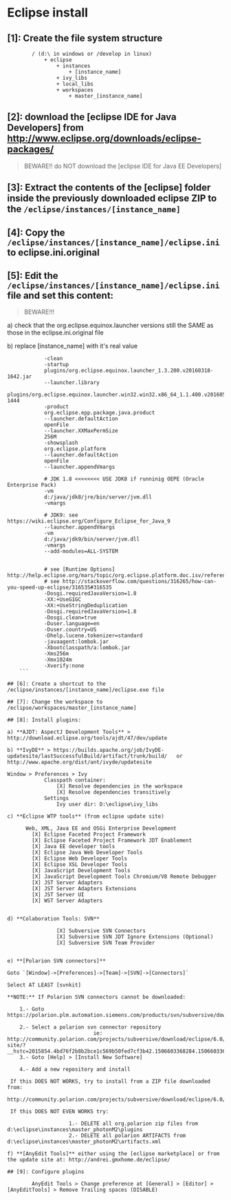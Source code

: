 Eclipse install
===============
## [1]: Create the file system structure
```
		/ (d:\ in windows or /develop in linux)
			+ eclipse
				+ instances
					+ [instance_name]
				+ ivy_libs
				+ local_libs
				+ workspaces
					+ master_[instance_name]
```

## [2]: download the [eclipse IDE for Java Developers] from http://www.eclipse.org/downloads/eclipse-packages/

> BEWARE!! do NOT download the [eclipse IDE for Java EE Developers]

## [3]: Extract the contents of the [eclipse] folder inside the previously downloaded eclipse ZIP to the `/eclipse/instances/[instance_name]`

## [4]: Copy the `/eclipse/instances/[instance_name]/eclipse.ini` to eclipse.ini.original

## [5]: Edit the `/eclipse/instances/[instance_name]/eclipse.ini` file and set this content:

> BEWARE!!!

a) check that the org.eclipse.equinox.launcher versions still the SAME as those in the eclipse.ini.original file

b) replace [instance_name] with it's real value

```console
			-clean
			-startup
			plugins/org.eclipse.equinox.launcher_1.3.200.v20160318-1642.jar
			--launcher.library
			plugins/org.eclipse.equinox.launcher.win32.win32.x86_64_1.1.400.v20160518-1444
			-product
			org.eclipse.epp.package.java.product
			--launcher.defaultAction
			openFile
			--launcher.XXMaxPermSize
			256M
			-showsplash
			org.eclipse.platform
			--launcher.defaultAction
			openFile
			--launcher.appendVmargs

			# JDK 1.8 <<<<<<<< USE JDK8 if runninig OEPE (Oracle Enterprise Pack)
			-vm
			d:/java/jdk8/jre/bin/server/jvm.dll
			-vmargs

			# JDK9: see  https://wiki.eclipse.org/Configure_Eclipse_for_Java_9
			--launcher.appendVmargs
			-vm
			d:/java/jdk9/bin/server/jvm.dll
			-vmargs
			--add-modules=ALL-SYSTEM


			# see [Runtime Options] http://help.eclipse.org/mars/topic/org.eclipse.platform.doc.isv/reference/misc/index.html
			# see http://stackoverflow.com/questions/316265/how-can-you-speed-up-eclipse/316535#316535
			-Dosgi.requiredJavaVersion=1.8
			-XX:+UseG1GC
			-XX:+UseStringDeduplication
			-Dosgi.requiredJavaVersion=1.8
			-Dosgi.clean=true
			-Duser.language=en
			-Duser.country=US
			-Dhelp.lucene.tokenizer=standard
			-javaagent:lombok.jar
			-Xbootclasspath/a:lombok.jar
			-Xms256m
			-Xmx1024m
			-Xverify:none
	```

## [6]: Create a shortcut to the /eclipse/instances/[instance_name]/eclipse.exe file

## [7]: Change the workspace to /eclipse/workspaces/master_[instance_name]

## [8]: Install plugins:

a) **AJDT: AspectJ Development Tools** > 	http://download.eclipse.org/tools/ajdt/47/dev/update

b) **IvyDE** > https://builds.apache.org/job/IvyDE-updatesite/lastSuccessfulBuild/artifact/trunk/build/   or    http://www.apache.org/dist/ant/ivyde/updatesite

```
	Window > Preferences > Ivy
				Classpath container:
					[X] Resolve dependencies in the workspace
					[X] Resolve dependencies transitively
				Settings
					Ivy user dir: D:\eclipse\ivy_libs
```
c) **Eclipse WTP tools** (from eclipse update site)

```
		  Web, XML, Java EE and OSGi Enterprise Development
			[X]	Eclipse Faceted Project Framework
			[X] Eclipse Faceted Project Framework JDT Enablement
			[X] Java EE developer tools
			[X] Eclipse Java Web Developer Tools
			[X] Eclipse Web Developer Tools
			[X] Eclipse XSL Developer Tools
			[X] JavaScript Development Tools
			[X] JavaScript Development Tools Chromium/V8 Remote Debugger
			[X] JST Server Adapters
			[X] JST Server Adapters Extensions
			[X] JST Server UI
			[X] WST Server Adapters
```

d) **Colaboration Tools: SVN**

```
					[X] Subversive SVN Connectors
					[X] Subversive SVN JDT Ignore Extensions (Optional)
					[X] Subversive SVN Team Provider
```

e) **[Polarion SVN connectors]**

Goto `[Window]->[Preferences]->[Team]->[SVN]->[Connectors]`

Select AT LEAST [svnkit]

**NOTE:** If Polarion SVN connectors cannot be downloaded:

	1.- Goto https://polarion.plm.automation.siemens.com/products/svn/subversive/download

	2.- Select a polarion svn connector repository
							ie: http://community.polarion.com/projects/subversive/download/eclipse/6.0/update-site/?__hstc=2015854.4bd76f2b8b2bce1c569b50fed7cf3b42.1506603368284.1506603368284.1506603368284.1&__hssc=2015854.1.1506603368285&__hsfp=3974841547
	3.- Goto [Help] > [Install New Software]

	4.- Add a new repository and install

 If this DOES NOT WORKS, try to install from a ZIP file downloaded from:
	http://community.polarion.com/projects/subversive/download/eclipse/6.0/builds/

 If this DOES NOT EVEN WORKS try:

					1.- DELETE all org.polarion zip files from d:\eclipse\instances\master_photonM2\plugins
					2.- DELETE all polarion ARTIFACTS from d:\eclipse\instances\master_photonM2\artifacts.xml

f) **[AnyEdit Tools]** either using the [eclipse marketplace] or from the update site at: http://andrei.gmxhome.de/eclipse/

## [9]: Configure plugins

		AnyEdit Tools > Change preference at [General] > [Editor] > [AnyEditTools] > Remove Trailing spaces (DISABLE)
